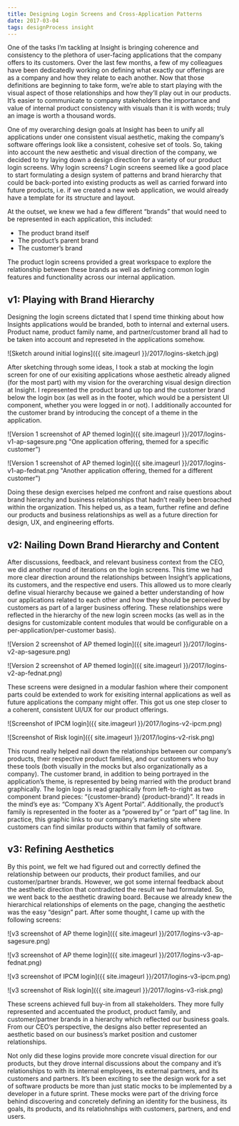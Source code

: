 ```yaml
---
title: Designing Login Screens and Cross-Application Patterns
date: 2017-03-04
tags: designProcess insight
---
```


One of the tasks I’m tackling at Insight is bringing coherence and consistency to the plethora of user-facing applications that the company offers to its customers. Over the last few months, a few of my colleagues have been dedicatedly working on defining what exactly our offerings are as a company and how they relate to each another. Now that those definitions are beginning to take form, we’re able to start playing with the visual aspect of those relationships and how they’ll play out in our products. It’s easier to communicate to company stakeholders the importance and value of internal product consistency with visuals than it is with words; truly an image is worth a thousand words.

One of my overarching design goals at Insight has been to unify all  applications under one consistent visual aesthetic, making the company’s software offerings look like a consistent, cohesive set of tools. So, taking into account the new aesthetic and visual direction of the company, we decided to try laying down a design direction for a variety of our product login screens. Why login screens? Login screens seemed like a good place to start formulating a design system of patterns and brand hierarchy that could be back-ported into existing products as well as carried forward into future products, i.e. if we created a new web application, we would already have a template for its structure and layout.

At the outset, we knew we had a few different “brands” that would need to be represented in each application, this included:

- The product brand itself
- The product’s parent brand
- The customer’s brand

The product login screens provided a great workspace to explore the relationship between these brands as well as defining common login features and functionality across our internal application.

## v1: Playing with Brand Hierarchy

Designing the login screens dictated that I spend time thinking about how Insights applications would be branded, both to internal and external users. Product name, product family name, and partner/customer brand all had to be taken into account and represeted in the applications somehow.

![Sketch around initial logins]({{ site.imageurl }}/2017/logins-sketch.jpg)

After sketching through some ideas, I took a stab at mocking the login screen for one of our exisiting applications whose aesthetic already aligned (for the most part) with my vision for the overarching visual design direction at Insight. I represented the product brand up top and the customer brand below the login box (as well as in the footer, which would be a persistent UI component, whether you were logged in or not). I additionally accounted for the customer brand by introducing the concept of a theme in the application.

![Version 1 screenshot of AP themed login]({{ site.imageurl }}/2017/logins-v1-ap-sagesure.png "One application offering, themed for a specific customer")

![Version 1 screenshot of AP themed login]({{ site.imageurl }}/2017/logins-v1-ap-fednat.png "Another application offering, themed for a different customer")

Doing these design exercises helped me confront and raise questions about brand hierarchy and business relationships that hadn’t really been broached within the organization. This helped us, as a team, further refine and define our products and business relationships as well as a future direction for design, UX, and engineering efforts.

## v2: Nailing Down Brand Hierarchy and Content

After discussions, feedback, and relevant business context from the CEO, we did another round of iterations on the login screens. This time we had more clear direction around the relationships between Insight’s applications, its customers, and the respective end users. This allowed us to more clearly define visual hierarchy because we gained a better understanding of how our applications related to each other and how they should be perceived by customers as part of a larger business offering. These relationships were reflected in the hierarchy of the new login screen mocks (as well as in the designs for customizable content modules that would be configurable on a per-application/per-customer basis).

![Version 2 screenshot of AP themed login]({{ site.imageurl }}/2017/logins-v2-ap-sagesure.png)

![Version 2 screenshot of AP themed login]({{ site.imageurl }}/2017/logins-v2-ap-fednat.png)

These screens were designed in a modular fashion where their component parts could be extended to work for exisiting internal applications as well as future applications the company might offer. This got us one step closer to a coherent, consistent UI/UX for our product offerings.

![Screenshot of IPCM login]({{ site.imageurl }}/2017/logins-v2-ipcm.png)

![Screenshot of Risk login]({{ site.imageurl }}/2017/logins-v2-risk.png)

This round really helped nail down the relationships between our company’s products, their respective product families, and our customers who buy these tools (both visually in the mocks but also organizationally as a company). The customer brand, in addition to being portrayed in the application’s theme, is represented by being married with the product brand graphically. The login logo is read graphically from left-to-right as two component brand pieces: “{customer-brand} {product-brand}”. It reads in the mind’s eye as: “Company X’s Agent Portal”. Additionally, the product’s family is represented in the footer as a “powered by” or “part of” tag line. In practice, this graphic links to our company’s marketing site where customers can find similar products within that family of software.

## v3: Refining Aesthetics

By this point, we felt we had figured out and correctly defined the relationship between our products, their product families, and our customer/partner brands. However, we got some internal feedback about the aesthetic direction that contradicted the result we had formulated. So, we went back to the aesthetic drawing board. Because we already knew the hierarchical relationships of elements on the page, changing the aesthetic was the easy “design” part. After some thought, I came up with the following screens:

![v3 screenshot of AP theme login]({{ site.imageurl }}/2017/logins-v3-ap-sagesure.png)

![v3 screenshot of AP theme login]({{ site.imageurl }}/2017/logins-v3-ap-fednat.png)

![v3 screenshot of IPCM login]({{ site.imageurl }}/2017/logins-v3-ipcm.png)

![v3 screenshot of Risk login]({{ site.imageurl }}/2017/logins-v3-risk.png)

These screens achieved full buy-in from all stakeholders. They more fully represented and accentuated the product, product family, and customer/partner brands in a hierarchy which reflected our business goals. From our CEO’s perspective, the designs also better represented an aesthetic based on our business’s market position and customer relationships.

Not only did these logins provide more concrete visual direction for our products, but they drove internal discussions about the company and it’s relationships to with its internal employees, its external partners, and its customers and partners. It’s been exciting to see the design work for a set of software products be more than just static mocks to be implemented by a developer in a future sprint. These mocks were part of the driving force behind discovering and concretely defining an identity for the business, its goals, its products, and its relatiohnships with customers, partners, and end users.
